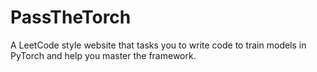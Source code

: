 # PassTheTorch
A LeetCode style website that tasks you to write code to train models in PyTorch and help you master the framework.
